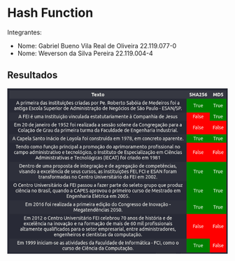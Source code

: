 # Hash Function

Integrantes:
 - Nome: Gabriel Bueno Vila Real de Oliveira       22.119.077-0
 - Nome: Weverson da Silva Pereira       22.119.004-4

## Resultados

![](images\results.png)
